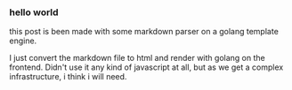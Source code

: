 

### hello world ###

this post is been made with some markdown parser on a golang template engine.

I just convert the markdown file to html and render with golang on the frontend.
Didn't use it any kind of javascript at all, but as we get a complex infrastructure,
i think i will need.
